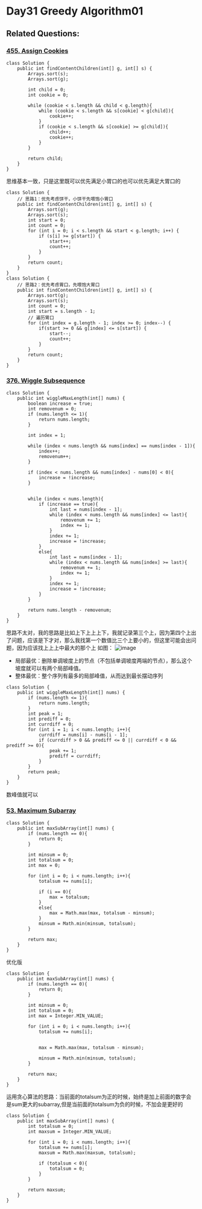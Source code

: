 # Day31  Greedy Algorithm01

## Related Questions:
### [455. Assign Cookies](https://leetcode.com/problems/assign-cookies/description/)
```
class Solution {
    public int findContentChildren(int[] g, int[] s) {
        Arrays.sort(s);
        Arrays.sort(g);

        int child = 0;
        int cookie = 0;

        while (cookie < s.length && child < g.length){
            while (cookie < s.length && s[cookie] < g[child]){
                cookie++;
            }
            if (cookie < s.length && s[cookie] >= g[child]){
                child++;
                cookie++;
            }  
        }

        return child;
    }
}
```
思维基本一致，只是这里既可以优先满足小胃口的也可以优先满足大胃口的
```
class Solution {
    // 思路1：优先考虑饼干，小饼干先喂饱小胃口
    public int findContentChildren(int[] g, int[] s) {
        Arrays.sort(g);
        Arrays.sort(s);
        int start = 0;
        int count = 0;
        for (int i = 0; i < s.length && start < g.length; i++) {
            if (s[i] >= g[start]) {
                start++;
                count++;
            }
        }
        return count;
    }
}
class Solution {
    // 思路2：优先考虑胃口，先喂饱大胃口
    public int findContentChildren(int[] g, int[] s) {
        Arrays.sort(g);
        Arrays.sort(s);
        int count = 0;
        int start = s.length - 1;
        // 遍历胃口
        for (int index = g.length - 1; index >= 0; index--) {
            if(start >= 0 && g[index] <= s[start]) {
                start--;
                count++;
            }
        }
        return count;
    }
}
```

### [376. Wiggle Subsequence](https://leetcode.com/problems/wiggle-subsequence/)
```
class Solution {
    public int wiggleMaxLength(int[] nums) {
        boolean increase = true;
        int removenum = 0;
        if (nums.length <= 1){
            return nums.length;
        }

        int index = 1;

        while (index < nums.length && nums[index] == nums[index - 1]){
            index++;
            removenum++;     
        }

        if (index < nums.length && nums[index] - nums[0] < 0){
            increase = !increase;
        }

        
        while (index < nums.length){
            if (increase == true){
                int last = nums[index - 1];
                while (index < nums.length && nums[index] <= last){
                    removenum += 1;
                    index += 1;
                }
                index += 1;
                increase = !increase;
            }
            else{
                int last = nums[index - 1];
                while (index < nums.length && nums[index] >= last){
                    removenum += 1;
                    index += 1;
                }
                index += 1;
                increase = !increase;
            }
        }

        return nums.length - removenum;
    }
}
```
思路不太对，我的思路是比如上下上上上下，我就记录第三个上，因为第四个上出了问题，应该是下才对，那么我找第一个数值比三个上要小的，但这里可能会出问题，因为应该找上上上中最大的那个上
如图：
![image](https://github.com/Aria-Liang/leetcode-record/assets/97623323/a1c875dc-9aa0-41da-9cef-d9ea165f4658)
- 局部最优：删除单调坡度上的节点（不包括单调坡度两端的节点），那么这个坡度就可以有两个局部峰值。
- 整体最优：整个序列有最多的局部峰值，从而达到最长摆动序列
```
class Solution {
    public int wiggleMaxLength(int[] nums) {
        if (nums.length <= 1){
            return nums.length;
        }
        int peak = 1;
        int prediff = 0;
        int currdiff = 0;
        for (int i = 1; i < nums.length; i++){
            currdiff = nums[i] - nums[i - 1];
            if (currdiff > 0 && prediff <= 0 || currdiff < 0 && prediff >= 0){
                peak += 1;
                prediff = currdiff;
            }
        }
        return peak;
    }
}
```
数峰值就可以

### [53. Maximum Subarray](https://leetcode.com/problems/maximum-subarray/description/)
```
class Solution {
    public int maxSubArray(int[] nums) {
        if (nums.length == 0){
            return 0;
        }
        
        int minsum = 0;
        int totalsum = 0;
        int max = 0;

        for (int i = 0; i < nums.length; i++){
            totalsum += nums[i];

            if (i == 0){
                max = totalsum;
            }
            else{
                max = Math.max(max, totalsum - minsum);
            }
            minsum = Math.min(minsum, totalsum);
        }

        return max;
    }
}
```
优化版

```
class Solution {
    public int maxSubArray(int[] nums) {
        if (nums.length == 0){
            return 0;
        }
        
        int minsum = 0;
        int totalsum = 0;
        int max = Integer.MIN_VALUE;

        for (int i = 0; i < nums.length; i++){
            totalsum += nums[i];

            
            max = Math.max(max, totalsum - minsum);
            
            minsum = Math.min(minsum, totalsum);
        }

        return max;
    }
}
```
运用贪心算法的思路：当前面的totalsum为正的时候，始终是加上前面的数字会是sum更大的subarray,但是当前面的totalsum为负的时候，不加会是更好的
```
class Solution {
    public int maxSubArray(int[] nums) {
        int totalsum = 0;
        int maxsum = Integer.MIN_VALUE;

        for (int i = 0; i < nums.length; i++){
            totalsum += nums[i];
            maxsum = Math.max(maxsum, totalsum);

            if (totalsum < 0){
                totalsum = 0;
            }
        }

        return maxsum;
    }
}
```
